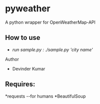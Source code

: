 pyweather
=========

A python wrapper for OpenWeatherMap-API

How to use
----------

* *run sample.py : 
       ./sample.py 'city name'*

Author
* Devinder Kumar

Requires:
------------
*requests --for humans
*BeautifulSoup
